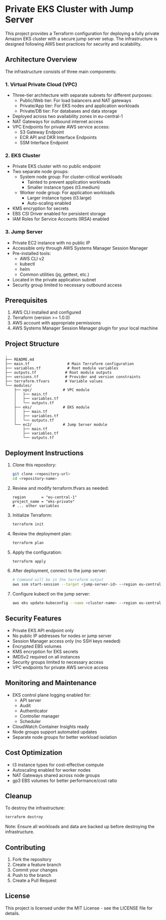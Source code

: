 # Private EKS Cluster with Jump Server

This project provides a Terraform configuration for deploying a fully private Amazon EKS cluster with a secure jump server setup. The infrastructure is designed following AWS best practices for security and scalability.

## Architecture Overview

The infrastructure consists of three main components:

### 1. Virtual Private Cloud (VPC)
- Three-tier architecture with separate subnets for different purposes:
  - Public/Web tier: For load balancers and NAT gateways
  - Private/App tier: For EKS nodes and application workloads
  - Private/DB tier: For databases and data storage
- Deployed across two availability zones in eu-central-1
- NAT Gateways for outbound internet access
- VPC Endpoints for private AWS service access:
  - S3 Gateway Endpoint
  - ECR API and DKR Interface Endpoints
  - SSM Interface Endpoint

### 2. EKS Cluster
- Private EKS cluster with no public endpoint
- Two separate node groups:
  - System node group: For cluster-critical workloads
    - Tainted to prevent application workloads
    - Smaller instance types (t3.medium)
  - Worker node group: For application workloads
    - Larger instance types (t3.large)
    - Auto-scaling enabled
- KMS encryption for secrets
- EBS CSI Driver enabled for persistent storage
- IAM Roles for Service Accounts (IRSA) enabled

### 3. Jump Server
- Private EC2 instance with no public IP
- Accessible only through AWS Systems Manager Session Manager
- Pre-installed tools:
  - AWS CLI v2
  - kubectl
  - helm
  - Common utilities (jq, gettext, etc.)
- Located in the private application subnet
- Security group limited to necessary outbound access

## Prerequisites

1. AWS CLI installed and configured
2. Terraform (version >= 1.0.0)
3. AWS account with appropriate permissions
4. AWS Systems Manager Session Manager plugin for your local machine

## Project Structure
```
.
├── README.md
├── main.tf                 # Main Terraform configuration
├── variables.tf            # Root module variables
├── outputs.tf             # Root module outputs
├── versions.tf            # Provider and version constraints
├── terraform.tfvars       # Variable values
└── modules/
    ├── vpc/              # VPC module
    │   ├── main.tf
    │   ├── variables.tf
    │   └── outputs.tf
    ├── eks/              # EKS module
    │   ├── main.tf
    │   ├── variables.tf
    │   └── outputs.tf
    └── ec2/              # Jump Server module
        ├── main.tf
        ├── variables.tf
        └── outputs.tf
```

## Deployment Instructions

1. Clone this repository:
   ```bash
   git clone <repository-url>
   cd <repository-name>
   ```

2. Review and modify terraform.tfvars as needed:
   ```hcl
   region       = "eu-central-1"
   project_name = "eks-private"
   # ... other variables
   ```

3. Initialize Terraform:
   ```bash
   terraform init
   ```

4. Review the deployment plan:
   ```bash
   terraform plan
   ```

5. Apply the configuration:
   ```bash
   terraform apply
   ```

6. After deployment, connect to the jump server:
   ```bash
   # Command will be in the terraform output
   aws ssm start-session --target <jump-server-id> --region eu-central-1
   ```

7. Configure kubectl on the jump server:
   ```bash
   aws eks update-kubeconfig --name <cluster-name> --region eu-central-1
   ```

## Security Features

- Private EKS API endpoint only
- No public IP addresses for nodes or jump server
- Session Manager access only (no SSH keys needed)
- Encrypted EBS volumes
- KMS encryption for EKS secrets
- IMDSv2 required on all instances
- Security groups limited to necessary access
- VPC endpoints for private AWS service access

## Monitoring and Maintenance

- EKS control plane logging enabled for:
  - API server
  - Audit
  - Authenticator
  - Controller manager
  - Scheduler
- CloudWatch Container Insights ready
- Node groups support automated updates
- Separate node groups for better workload isolation

## Cost Optimization

- t3 instance types for cost-effective compute
- Autoscaling enabled for worker nodes
- NAT Gateways shared across node groups
- gp3 EBS volumes for better performance/cost ratio

## Cleanup

To destroy the infrastructure:
```bash
terraform destroy
```

Note: Ensure all workloads and data are backed up before destroying the infrastructure.

## Contributing

1. Fork the repository
2. Create a feature branch
3. Commit your changes
4. Push to the branch
5. Create a Pull Request

## License

This project is licensed under the MIT License - see the LICENSE file for details.
